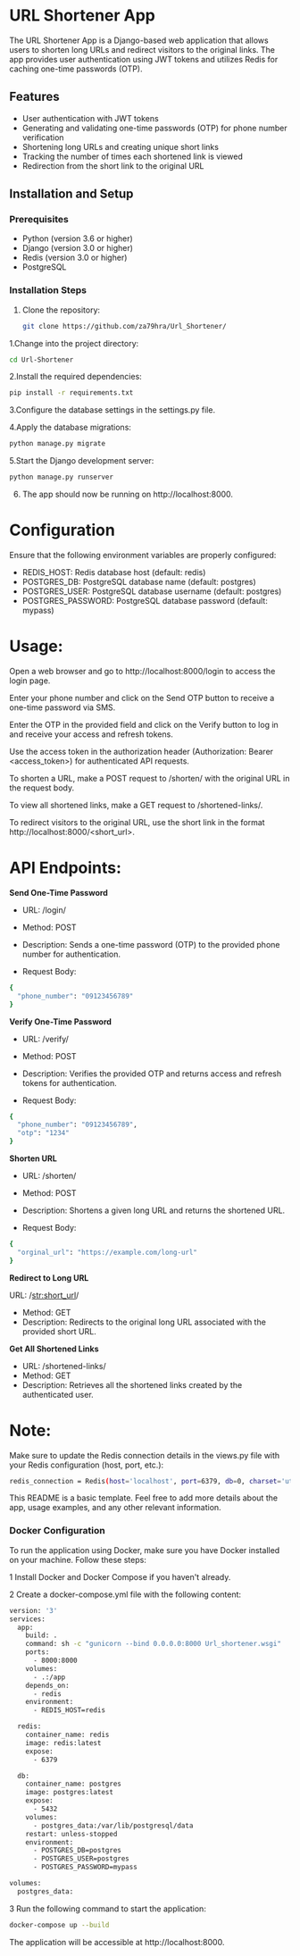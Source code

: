 # URL Shortener App

The URL Shortener App is a Django-based web application that allows users to shorten long URLs and redirect visitors to the original links. The app provides user authentication using JWT tokens and utilizes Redis for caching one-time passwords (OTP).

## Features

- User authentication with JWT tokens
- Generating and validating one-time passwords (OTP) for phone number verification
- Shortening long URLs and creating unique short links
- Tracking the number of times each shortened link is viewed
- Redirection from the short link to the original URL

## Installation and Setup

### Prerequisites

- Python (version 3.6 or higher)
- Django (version 3.0 or higher)
- Redis (version 3.0 or higher)
- PostgreSQL
### Installation Steps

1. Clone the repository:

   ```bash
   git clone https://github.com/za79hra/Url_Shortener/


1.Change into the project directory:
```bash
cd Url-Shortener
```
2.Install the required dependencies:
```bash
pip install -r requirements.txt
```
3.Configure the database settings in the settings.py file.

4.Apply the database migrations:
```bash
python manage.py migrate
```
5.Start the Django development server:
```bash
python manage.py runserver
```
6. The app should now be running on http://localhost:8000.

# **Configuration**
Ensure that the following environment variables are properly configured:

- REDIS_HOST: Redis database host (default: redis)
- POSTGRES_DB: PostgreSQL database name (default: postgres)
- POSTGRES_USER: PostgreSQL database username (default: postgres)
- POSTGRES_PASSWORD: PostgreSQL database password (default: mypass)

# **Usage**:

Open a web browser and go to http://localhost:8000/login to access the login page.

Enter your phone number and click on the Send OTP button to receive a one-time password via SMS.

Enter the OTP in the provided field and click on the Verify button to log in and receive your access and refresh tokens.

Use the access token in the authorization header (Authorization: Bearer <access_token>) for authenticated API requests.

To shorten a URL, make a POST request to /shorten/ with the original URL in the request body.

To view all shortened links, make a GET request to /shortened-links/.

To redirect visitors to the original URL, use the short link in the format http://localhost:8000/<short_url>.



# **API Endpoints**:

**Send One-Time Password**

- URL: /login/

- Method: POST

- Description: Sends a one-time password (OTP) to the provided phone number for   authentication.

- Request Body:
```bash
{
  "phone_number": "09123456789"
}
```


**Verify One-Time Password**

- URL: /verify/

- Method: POST

- Description: Verifies the provided OTP and returns access and refresh tokens for authentication.

- Request Body:
```bash
{
  "phone_number": "09123456789",
  "otp": "1234"
}
```

**Shorten URL**

- URL: /shorten/

- Method: POST

- Description: Shortens a given long URL and returns the shortened URL.

- Request Body:
```bash
{
  "orginal_url": "https://example.com/long-url"
}
```
**Redirect to Long URL**

URL: /<str:short_url>/
- Method: GET
- Description: Redirects to the original long URL associated with the provided short URL.


**Get All Shortened Links**

- URL: /shortened-links/
- Method: GET
- Description: Retrieves all the shortened links created by the authenticated user.


# **Note**:


Make sure to update the Redis connection details in the views.py file with your Redis configuration (host, port, etc.):
```bash
redis_connection = Redis(host='localhost', port=6379, db=0, charset='utf-8', decode_responses=True)
```
This README is a basic template. Feel free to add more details about the app, usage examples, and any other relevant information.


### **Docker Configuration**
To run the application using Docker, make sure you have Docker installed on your machine. Follow these steps:

1 Install Docker and Docker Compose if you haven't already.

2 Create a docker-compose.yml file with the following content:
```bash
version: '3'
services:
  app:
    build: .
    command: sh -c "gunicorn --bind 0.0.0.0:8000 Url_shortener.wsgi"
    ports:
      - 8000:8000
    volumes:
      - .:/app
    depends_on:
      - redis
    environment:
      - REDIS_HOST=redis

  redis:
    container_name: redis
    image: redis:latest
    expose:
      - 6379

  db:
    container_name: postgres
    image: postgres:latest
    expose:
      - 5432
    volumes:
      - postgres_data:/var/lib/postgresql/data
    restart: unless-stopped
    environment:
      - POSTGRES_DB=postgres
      - POSTGRES_USER=postgres
      - POSTGRES_PASSWORD=mypass

volumes:
  postgres_data:
```
3 Run the following command to start the application:
```bash
docker-compose up --build
```
The application will be accessible at http://localhost:8000.


